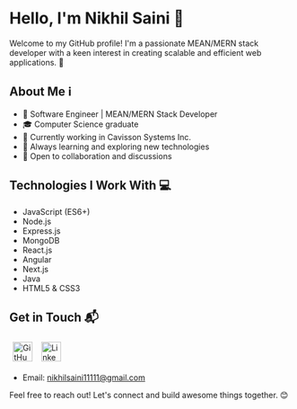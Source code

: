 # Hello, I'm Nikhil Saini 👋

Welcome to my GitHub profile! I'm a passionate MEAN/MERN stack developer with a keen interest in creating scalable and efficient web applications. 🚀

## About Me ℹ️

- 🌟 Software Engineer | MEAN/MERN Stack Developer
- 🎓 Computer Science graduate
- 💼 Currently working in Cavisson Systems Inc.
- 🌱 Always learning and exploring new technologies
- 💬 Open to collaboration and discussions

## Technologies I Work With 💻

- JavaScript (ES6+)
- Node.js
- Express.js
- MongoDB
- React.js
- Angular
- Next.js
- Java
- HTML5 & CSS3

## Get in Touch 📬

<a href="https://github.com/Nikhilsaini11"><img src="https://github.com/Nikhilsaini11/Nikhilsaini11/blob/main/github.png" alt="GitHub" width="35" style="margin: 6px;"></a>
<a href="https://www.linkedin.com/in/nikhilsaini1?utm_source=share&utm_campaign=share_via&utm_content=profile&utm_medium=android_app"><img src="https://github.com/Nikhilsaini11/Nikhilsaini11/blob/main/linkedin.png" alt="LinkedIn" width="35" style="margin: 6px;"></a>

- Email: nikhilsaini11111@gmail.com

Feel free to reach out! Let's connect and build awesome things together. 😊
